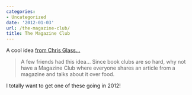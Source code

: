 ```yaml
---
categories:
- Uncategorized
date: '2012-01-03'
url: /the-magazine-club/
title: The Magazine Club
---
```


A cool idea <a href="http://chrisglass.com/album/2011/06/06/magazine-club-01/">from Chris Glass...</a>

<blockquote>A few friends had this idea… Since book clubs are so hard, why not have a Magazine Club where everyone shares an article from a magazine and talks about it over food.</blockquote>

I totally want to get one of these going in 2012!